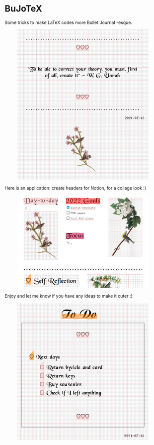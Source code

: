 # BuJoTeX

Some tricks to make LaTeX codes more Bullet Journal -esque. 


<figure>
    <img src="Captura3.jpg" style="width:500px;">	
</figure>

Here is an application: create headers for Notion, for a collage look :)

<figure>
    <img src="Notion_capture.png" style="width:500px;">	
</figure>

Enjoy and let me know if you have any ideas to make it cuter :) 

<figure>
    <img src="Captura2.jpg" style="width:500px;">	
</figure>
